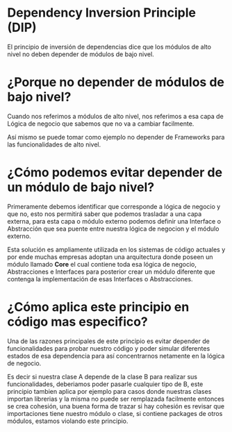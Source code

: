 # Dependency Inversion Principle (DIP)

El principio de inversión de dependencias dice que los módulos de alto nivel no deben depender de módulos de bajo nivel.

# ¿Porque no depender de módulos de bajo nivel?

Cuando nos referimos a módulos de alto nivel, nos referimos a esa capa de Lógica de negocio que sabemos que no va a cambiar facilmente.

Así mismo se puede tomar como ejemplo no depender de Frameworks para las funcionalidades de alto nivel.

# ¿Cómo podemos evitar depender de un módulo de bajo nivel?

Primeramente debemos identificar que corresponde a lógica de negocio y que no, esto nos permitirá saber que podemos trasladar a una capa externa, para esta capa o módulo externo podemos definir una Interface o Abstracción que sea puente entre nuestra lógica de negocion y el módulo externo.

Esta solución es ampliamente utilizada en los sistemas de código actuales y por ende muchas empresas adoptan una arquitectura donde poseen un módulo llamado **Core** el cual contiene toda esa lógica de negocio, Abstracciones e Interfaces para posterior crear un módulo diferente que contenga la implementación de esas Interfaces o Abstracciones.

# ¿Cómo aplica este principio en código mas especifico?

Una de las razones principales de este  principio es evitar depender de funcionalidades para probar nuestro código y poder simular diferentes estados de esa dependencia para así concentrarnos netamente en la lógica de negocio.

Es decir si nuestra clase A depende de la clase B para realizar sus funcionalidades, deberiamos poder pasarle cualquier tipo de B, este principio tambien aplica por ejemplo para casos donde nuestras clases importan librerias y la misma no puede ser remplazada facilmente entonces se crea cohesión, una buena forma de trazar si hay cohesión es revisar que importaciones tiene nuestro módulo o clase, si contiene packages de otros módulos, estamos violando este principio.






